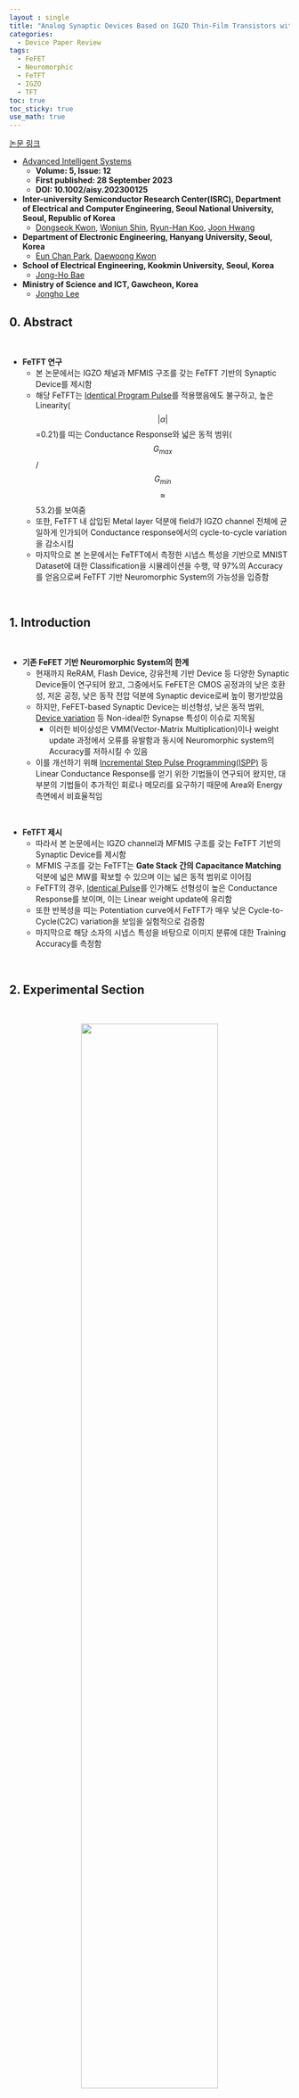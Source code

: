 ```yaml
---
layout : single
title: "Analog Synaptic Devices Based on IGZO Thin-Film Transistors with a Metal–Ferroelectric–Metal–Insulator–Semiconductor Structure for High-Performance Neuromorphic Systems"   
categories: 
  - Device Paper Review
tags:
  - FeFET  
  - Neuromorphic       
  - FeTFT   
  - IGZO    
  - TFT   
toc: true
toc_sticky: true
use_math: true
---
```



[논문 링크](https://advanced.onlinelibrary.wiley.com/doi/full/10.1002/aisy.202300125)         

- [Advanced Intelligent Systems](https://advanced.onlinelibrary.wiley.com/journal/26404567)
  - **Volume: 5, Issue: 12**   
  - **First published: 28 September 2023**   
  - **DOI: 10.1002/aisy.202300125**     
- **Inter-university Semiconductor Research Center(ISRC), Department of Electrical and Computer Engineering, Seoul National University, Seoul, Republic of Korea**      
  - [Dongseok Kwon](https://ieeexplore.ieee.org/author/37089216638), [Wonjun Shin](https://ieeexplore.ieee.org/author/37086992826), [Ryun-Han Koo](https://ieeexplore.ieee.org/author/37089391606), [Joon Hwang](https://ieeexplore.ieee.org/author/37088877534)   
- **Department of Electronic Engineering, Hanyang University, Seoul, Korea**      
  - [Eun Chan Park](https://ieeexplore.ieee.org/author/605152447968478), [Daewoong Kwon](https://ieeexplore.ieee.org/author/37402105900)   
- **School of Electrical Engineering, Kookmin University, Seoul, Korea**   
  - [Jong-Ho Bae](https://ieeexplore.ieee.org/author/37960975600)  
- **Ministry of Science and ICT, Gawcheon, Korea**   
  - [Jongho Lee](https://ieeexplore.ieee.org/author/37085367913)   


## 0. Abstract    

&nbsp;

- **FeTFT 연구**   
  - 본 논문에서는 IGZO 채널과 MFMIS 구조를 갖는 FeTFT 기반의 Synaptic Device를 제시함   
  - 해당 FeTFT는 [Identical Program Pulse](https://miniharu22.github.io/device%20paper%20review/neuro0/#2-experimental)를 적용했음에도 불구하고, 높은 Linearity($$\vert \alpha \vert$$=0.21)를 띠는 Conductance Response와 넓은 동적 범위($$G_{max}$$/$$G_{min}$$ $$\approx$$ 53.2)를 보여줌    
  - 또한, FeTFT 내 삽입된 Metal layer 덕분에 field가 IGZO channel 전체에 균일하게 인가되어 Conductance response에서의 cycle-to-cycle variation을 감소시킴    
  - 마지막으로 본 논문에서는 FeTFT에서 측정한 시냅스 특성을 기반으로 MNIST Dataset에 대한 Classification을 시뮬레이션을 수행, 약 97%의 Accuracy를 얻음으로써 FeTFT 기반 Neuromorphic System의 가능성을 입증함    

&nbsp;

## 1. Introduction   

&nbsp;

- **기존 FeFET 기반 Neuromorphic System의 한계**   
  - 현재까지 ReRAM, Flash Device, 강유전체 기반 Device 등 다양한 Synaptic Device들이 연구되어 왔고, 그중에서도 FeFET은 CMOS 공정과의 낮은 호환성, 저온 공정, 낮은 동작 전압 덕분에 Synaptic device로써 높이 평가받았음   
  - 하지만, FeFET-based Synaptic Device는 비선형성, 낮은 동적 범위, [Device variation](https://miniharu22.github.io/device%20paper%20review/fe1/) 등 Non-ideal한 Synapse 특성이 이슈로 지목됨    
    - 이러한 비이상성은 VMM(Vector-Matrix Multiplication)이나 weight update 과정에서 오류를 유발함과 동시에 Neuromorphic system의 Accuracy를 저하시킬 수 있음   
  - 이를 개선하기 위해 [Incremental Step Pulse Programming(ISPP)](https://miniharu22.github.io/device%20paper%20review/neuro0/) 등 Linear Conductance Response를 얻기 위한 기법들이 연구되어 왔지만, 대부분의 기법들이 추가적인 회로나 메모리를 요구하기 때문에 Area와 Energy 측면에서 비효율적임   

&nbsp;

- **FeTFT 제시**   
  - 따라서 본 논문에서는 IGZO channel과 MFMIS 구조를 갖는 FeTFT 기반의 Synaptic Device를 제시함    
  - MFMIS 구조를 갖는 FeTFT는 **Gate Stack 간의 Capacitance Matching** 덕분에 넓은 MW를 확보할 수 있으며 이는 넓은 동적 범위로 이어짐    
  - FeTFT의 경우, [Identical Pulse](https://miniharu22.github.io/device%20paper%20review/neuro0/#2-experimental)를 인가해도 선형성이 높은 Conductance Response를 보이며, 이는 Linear weight update에 유리함   
  - 또한 반복성을 띠는 Potentiation curve에서 FeTFT가 매우 낮은 Cycle-to-Cycle(C2C) variation을 보임을 실험적으로 검증함    
  - 마지막으로 해당 소자의 시냅스 특성을 바탕으로 이미지 분류에 대한 Training Accuracy를 측정함   

&nbsp;

## 2. Experimental Section    

&nbsp;

<div align="center">
  <img src="/assets/images/Ferro/23.png" width="70%" height="70%" alt=""/>
  <p><em></em></p>
</div>

&nbsp;  

- **MFMIS-FeTFT Process Flow**   
  - 본 논문에서 제안한 MFMIS FeTFT의 Process Flow는 Fig.S15에 제시되며 다음의 과정을 밟음   
    - Bottom Gate로써 45nm TiN을 Buffer Oxide 위에 증착 후 Patterning    
    - 8nm HZO를 강유전층으로 증착    
    - Floating Gate로써 25nm TiN을 증착 후 Patterning    
      - **Bottom Gate와 Floating Gate 사이의 Area Ratio(AR)는 HZO layer에 걸리는 field의 제어를 위해 엔지니어링이 가능**   
    - 강유전성의 유도를 위해 HZO layer는 N2 ambient에서 500°C로 Annealing    
    - 8nm ZrO2를 Insulator Layer로써 증착    
    - RF Sputtering을 통해 a-IGZO를 Channel layer로써 증착 후 Patterning    
      - IGZO는 1시간동안 350°C로 O2 Annealing을 수행    
    - DC Sputtering을 통해 Mo를 S/D eletrode로써 증착      
  - 제작한 FeTFT는 상온에서 [Agilent B1500A](https://miniharu22.github.io/device%20paper%20review/fe2/#2-2-measurement)를 통해 측정 및 분석이 수행됨   

&nbsp;

<div align= 'center'>
    $$X^l = f(X^{l-1}(G_+^l-G_-^l))$$
    <p><em>Active value in the layer</em></p>
</div> 


<div align= 'center'>
    $$\delta^1 = \delta^2(G_+^2-G_-^2)^T f'$$
    <p><em>Delta value in the hidden layer</em></p>
</div> 

&nbsp;

- **neuromorphic System Simulaton**   
  - 측정된 FeTFT의 Synapse 특성을 기반으로 NN Simulation을 Pytorch로 수행    
  - MNIST Image Classification을 위해 (28x28)→(16x16)→(10)의 FC layer를 구축   
  - Training의 batch size는 100으로 설정    
  - Hidden layer에는 ReLU Activation 사용     
    - 1st, 2nd layer의 Activaed value $$X_l$$은 위 첫번째 수식으로 표현됨    
    - $$f$$는 활성화 함수이며, $$G_+^l$$와 $$G_-^l$$는 FeTFT의 Conductance에 해당   
    - $$X^0$$는 Input layer의 matrix로 단순화를 위해 Maximum Conductance는 1로 설정함   
  - Output layer에는 Softmax를 사용   
    - Output lyaer에서는 $$X^2$$와 실제 label을 고려하여 Cross-entropy loss와 $$\delta^2$$를 계산함    
    - Hidden layer에서의 $$\delta^1$$는 위 두번째 수식으로 표현됨    
    - $$f'$$는 ReLU의 도함수이며, $$(G_+^2-G_-^2)^T$$는 Conductance 차이의 전치행렬임    
  - Loss function은 Cross-entropy를 적용   


&nbsp;

## 3. Results & Discussion   
### 3-1. Electrical Characteristics of the FeTFTs   

&nbsp;

<div align="center">
  <img src="/assets/images/Ferro/21.png" width="100%" height="100%" alt=""/>
  <p><em></em></p>
</div>

&nbsp;   

- **IGZO Channel**   
  - Fig.1(a)와 Fig.1(b)는 각각 MFMIS 구조 FeTFT의 3D Schematic과 Source/Drain 사이의 단면도를 보여주며, Fig.1(c)는 TEM 이미지를 나타냄    
  - 본 논문에서 제시한 FeTFT는 Channel material로써 **IGZO**를 사용하는데 이는 저온 공정에서 증착이 가능함    
    - 이전 논문들에 따르면 [HZO의 강유전성을 발현시키기 위해서는 500°C의 Annealing을 수행하는데](https://miniharu22.github.io/device%20paper%20review/fe3/#2-experiments), **IGZO는 500°C보다 낮은 온도에서 증착이 가능함**([2T0C 논문에서는 250°C 라고 설명](https://miniharu22.github.io/device%20paper%20review/TC1/#2-device-fabrication))    
    - 또한, IGZO channel을 사용하는 TFT는 높은 [On/Off current ratio](https://miniharu22.github.io/device%20paper%20review/TC1/#1-introduction)를 보여주는데, **이는 넓은 동적 범위를 확보하는데 유리함**     

&nbsp;

- **Capacitane Matching**
  - FeTFT의 MFMIS 구조에서 Metal-Insulator-Semiconductor(MIS)의 면적($$A_{\text{MOS}}$$)과 Metal-Ferro-Metal(MFM)의 면적($$A_{\text{FE}}$$)간의 비율(Area Ratio, AR)은 엔지니어링이 가능함    
    - **즉, 이는 MIS와 MFM의 Capacitance 비율은 $$A_{\text{MOS}}$$와 $$A_{\text{FE}}$$의 비율로 조절이 가능함을 의미**    
  - **AR($$A_{\text{MOS}}$$ : $$A_{\text{FE}}$$)를 증가시킴으로써 MFM에 걸리는 field의 세기를 증가시켜 강유전체의 분극을 극대화하고, 결과적으로 MW를 향상시킴**   
    - 또한 Capacitance Matching을 적절히 조절하면, [Insulator에 걸리는 field를 감소시켜 소자의 Reliability를 향상시킬 수 있음](https://miniharu22.github.io/device%20paper%20review/fe4/#3-3-feil-field-analysis)     
  - Fig.1(d)는 100kHz 주파수에서의 **PUND(Positive-Up-Negative-Down)** 측정으로 얻은 MFM 구조의 Voltage sweep에 따른 IV 특성을 Plot함   
    - Fig.1(e)는 동일한 PUND 측정 조건에서 전압에 따른 분극 값을 나타내며, 해당 측정 결과에서 잔류 분극($$2P_r$$)은 약 46μC/cm² 으로 나타남    
    - 아래 Fig.S(1)은 Voltage Sweep 범위에 따른 CV curve에 대한 Plot   


&nbsp;

<div align="center">
  <img src="/assets/images/Ferro/22.png" width="80%" height="80%" alt=""/>
  <p><em></em></p>
</div>

&nbsp;  

&nbsp;

<div align="center">
  <img src="/assets/images/Ferro/24.png" width="100%" height="100%" alt=""/>
  <p><em></em></p>
</div>

&nbsp;  

- **AR에 따른 WM 변화 분석**   
  - Fig.2(a)는 AR이 7:1로 맞춰진 FeTFT에서 Voltage Sweep에 따른 Transfer curve을 Plot한 것으로 강유전층의 분극 현상에 따른 hysteresis loop를 확인할 수 있음   
    - 소자의 Channel width와 length는 각각 30µm와 20µm로 설정됨    
    - 40nA의 Constant current에서 측정된 MW는 약 3.8V로 확인됨    
  - Fig.2(b)에서는 AR에 따른 FeTFT의 MW를 측정한 것으로 **동일한 $$A_{\text{MOS}}$$ 조건에서 AR이 증가할수록 MFM layer의 Capacitance가 감소한다는 점에 주목해야함**     
    - **즉, AR이 증가함에 따라 MFM layer에 걸리는 field의 세기가 증가하므로 MFM의 분극을 최대화할 수 있게 되며 이를 통해 MW를 극대화할 수 있음**   
  - Fig.2(c)는 AR에 따른 $$V_th$$와 MW의 변화에 대한 Plot    

&nbsp;

> **Capacitance vs Field**   
>   - Capacitance가 감소하면 Field가 증가하는 이유는 다음의 수식에서 유도 가능   
>       - $$Q$$ = $$CV$$   
>       - $$E$$ = $$\frac{V}{d}$$    
>   - 위 수식을 정리하면, $$E$$ = $$\frac{Q}{Cd}$$ 이므로, Capacitance가 감소하면 field의 세기가 증가하게 됨   
>   - 정성적으로 설명하면, 동일한 양의 전하를 저장해야 할때 Capacitance가 작을수록 더 큰 전압이 요구됨    
>       - 즉, 해당 층에 분배되는 전압의 크기가 증가하며 이에 따라 Field가 증가함   


&nbsp;

### 3-2. Synaptic Characteristics of the FeTFTs    

&nbsp;

- **FeTFT의 시냅스 동작**   
  - 본 논문에서 제시된 MFMIS Gate stack FeTFT는 Channel Conductance($$G$$)를 조절함으로써 Synaptic Device로 사용 가능     
  - Nenuromorphic system에서 $$G$$는 Synaptic weight를 결정하는데 사용되며, $$G$$의 변화는 강유전층의 분극 스위칭을 통해 구현됨    

&nbsp;

<div align="center">
  <img src="/assets/images/Ferro/25.png" width="80%" height="80%" alt=""/>
  <p><em></em></p>
</div>

&nbsp;  

- **PGM Pulse에 따른 $$G$$ 측정**
  - Fig.3(a)는 PGM Pulse(5V, 100μs)의 개수를 증가시키면서 측정한 FeTFT의 Transfer curve를 보여줌    
    - PGM Pulse 인가하기 전에, 10회의 ERS Pulse(-5V, 10ms)를 인가하여 FeTFT를 초기화함     
    - **ERS Pulse 인가 후, 강유전층에는 아래 방향의 분극이 형성되어 IGZO 채널 내 전자를 공핍(Depletion)시키고, $$G$$를 감소시킴**       
  - **PGM Pulse 인가 후에는 반대로 분극 반향을 위로 전환시키기 때문에 Channel에 전자를 축적시킴으로써 $$G$$가 증가되는데, 점진적으로 증가됨이 확인됨**       
 

&nbsp;

- **Linear $$G$$ Response**   
  - Fig.3(b)는 PGM Pulse의 개수에 따른 FeTFT의 $$G$$ Response를 확인 가능한데, **PGM Pulse 수가 증가함에 따라 $$G$$ Response가 linear하게 나타남이 보여짐**  
  - 대부분의 연구에서는 Non-linear한 G Response를 완화하기 위해 [Incremental Step Pulse Programming(ISPP)]((https://miniharu22.github.io/device%20paper%20review/neuro0/))을 적용함    
    - 하지만, Incremental PGM Pulse를 생성하면 별도의 회로가 추가되야 하는데 이는 Neuromorphic system의 효율을 저하시킴     
    - **이러한 관점에서, Identical Pulse를 적용해도 Linear $$G$$ Response를 보이는 FeTFT는 Neuromorphic System에서 큰 이점을 가짐**   
  - 일부 Charge Trapping 기반 Synaptic Device는 Subthreshold region에서도 Linear G Response을 보이지만, [FET의 Subthreshold current는 전압 변화에 매우 민감하기 때문에](https://miniharu22.github.io/device%20paper%20review/fe1/#3-1-ferro--variation) Neuromorphic system의 performance에 악영향을 줄 수 있음    
    - 반면, 본 논문에서 제시한 FeTFT는 Subthreshold region에서도 Linearity를 유지하기 때문에 이 또한 Neuromorphic system에서 큰 이점을 제공함   

&nbsp;

<div align="center">
  <img src="/assets/images/Ferro/26.png" width="100%" height="100%" alt=""/>
  <p><em></em></p>
</div>

&nbsp;  

- **AR에 따른 $$G$$ Response**    
  - 본 논문에서는 다양한 AR에 따른 $$G$$ Response를 분석함     
  - Fig.3(c)에서 확인할 수 있듯이, AR이 7:1인 FeTFT는 동일한 동적 범위($$G_{max}$$/$$G_{mix}$$) 내에서 제일 선형성이 높은 $$G$$ Response를 보임     
    - Fig.S(5)를 보면, AR이 4:1, 6:1 FeTFT도 상대적으로 좁은 동적 범위 내에서는 선형적인 $$G$$ Response를 보이긴했지만, 결국 7:1 FeTFT보다는 부족함    
  - Fig.S(6)과 Fig.S(7)은 각각 동일한 Programming 시간($$t_{pgm}$$)에서 AR에 따른 $$G$$ Response와 AR이 7:1일 때 다양한 $$t_{pgm}$$에 다른 $$G$$ Response를 Plot함   

&nbsp;

- **$$\Delta V_{th}$$와 Linear $$G$$ Response**   
  - Fig.S(8)의 경우, 서로 다른 AR을 가진 FeTFT의 Transfer curve를 $$V_th$$에 대해 Normalization을 수행한 것으로 각각의 FeTFT의 curve가 거의 동일한 것이 확인됨    
  - Fig.S(8b)에서는 $$\Delta V_{th}$$를 PGM Pulse의 개수에 따른 함수로 표현하였는데, FeTFT에 PGM Pulse를 인가함에 따라 Transfer curve가 $$\Delta V_{th}$$만큼 left-shift되는 것을 확인 가능하며, 이에 따라 $$I_D$$ 값도 변함     
    - 여기서 주목해야하는 점은 **$$\Delta V_{th}$$에 의한 $$I_D$$의 변화와 PGM Pulse에 의한 $$\Delta V_{th}$$가 서로 상쇄된다면, PGM Pulse 수가에 따라 $$I_D$$가 선형적으로 증가함으로써 Linear $$G$$ Response를 유도할 수 있다는 것임**   
  - 이에 본 논문에서는 주어진 동적 범위 내에서 상기한 조건을 만족시키도록 FeTFT의 AR을 엔지니어링함으로써 $$G$$의 선형성을 제어함(Fig.(8c) 참고)        
    - AR이 4:1인 FeTFT에서는 MW가 좁기 때문에 $$\Delta V_{th}$$가 PGM Pulse에 의해 빠르게 Saturation됨    
    - 반면, AR이 증가하면 $$\Delta V_{th}$$의 Saturation value도 증가함    
    - 결과적으로 AR이 7:1인 FeTFT에서 Lienar한 $$G$$ Response를 추출할 수 있었음   

